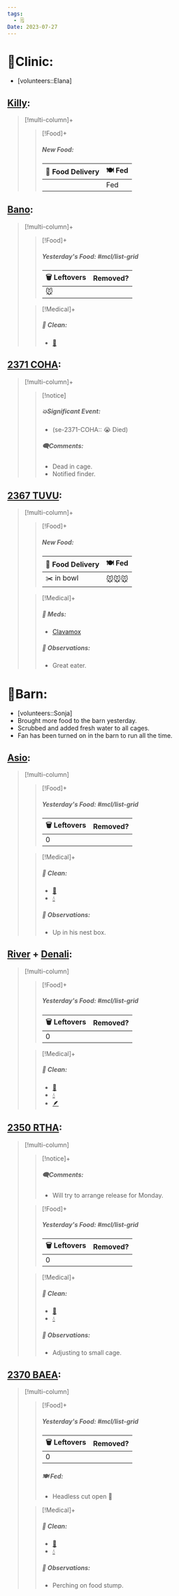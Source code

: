 ```yaml
---
tags:
  - 🗒️
Date: 2023-07-27
---
```


# 🏥Clinic:
- [volunteers::Elana]

## [Killy](../RARE%20Birds/Ed%20Birds/Killy.md):
> [!multi-column]+
>
>> [!Food]+
>> ##### New Food:
>> |🚚 Food Delivery| 🍽️ Fed|
>> |---|---|
>>||Fed
>

## [Bano](../RARE%20Birds/Ed%20Birds/Bano.md):
> [!multi-column]+
>
>> [!Food]+
>> ##### Yesterday's Food: #mcl/list-grid
>> |🗑️ Leftovers| Removed?
>> |---|---|
>>|🐭|
>
>> [!Medical]+
>>##### 🫧 Clean:
>> - [🧽](../Admin/Codes/Scrubbed%20cage.md)

## [2371 COHA](../RARE%20Birds/2371%20COHA.md):
> [!multi-column]+
>
>> [!notice]
>> ##### 💥Significant Event:
>> - (se-2371-COHA:: 😭 Died)
>>
>> ##### 🗨️Comments:
>> - Dead in cage.
>> - Notified finder.
>

## [2367 TUVU](../RARE%20Birds/2367%20TUVU.md):
> [!multi-column]+
>
>> [!Food]+
>> ##### New Food:
>> |🚚 Food Delivery| 🍽️ Fed|
>> |---|---|
>>|✂️ in bowl|🐭🐭🐭
>
>> [!Medical]+
>> ##### 💊 Meds:
>> - [Clavamox](../Admin/Codes/Medication/Clavamox.md)
>>
>> ##### 🔭 Observations:
>> - Great eater.

# 🏡Barn:
- [volunteers::Sonja]
- Brought more food to the barn yesterday. 
- Scrubbed and added fresh water to all cages.
- Fan has been turned on in the barn to run all the time.

## [Asio](../RARE%20Birds/Ed%20Birds/Asio.md):
> [!multi-column]
>
>> [!Food]+
>> ##### Yesterday's Food: #mcl/list-grid
>> |🗑️ Leftovers| Removed?
>> |---|---|
>>|0|
>
>> [!Medical]+
>>##### 🫧 Clean:
>>- [🧽](../Admin/Codes/Scrubbed%20cage.md)
>>- [💧](../Admin/Codes/Fresh%20water.md)
>>
>> ##### 🔭 Observations:
>> - Up in his nest box.

## [River](../RARE%20Birds/Ed%20Birds/River.md) + [Denali](../RARE%20Birds/Ed%20Birds/Denali.md):
> [!multi-column]
>
>> [!Food]+
>> ##### Yesterday's Food: #mcl/list-grid
>> |🗑️ Leftovers| Removed?
>> |---|---|
>>|0|
>
>> [!Medical]+
>>##### 🫧 Clean:
>>- [🧽](../Admin/Codes/Scrubbed%20cage.md)
>>- [💧](../Admin/Codes/Fresh%20water.md)
>>- [🪶](../Admin/Codes/Picked%20up%20feathers.md)

## [2350 RTHA](../RARE%20Birds/2350%20RTHA.md):
> [!multi-column]
>
>> [!notice]+
>> ##### 🗨️Comments:
>> - Will try to arrange release for Monday.
>
>> [!Food]+
>> ##### Yesterday's Food: #mcl/list-grid
>> |🗑️ Leftovers| Removed?
>> |---|---|
>>|0|
>
>> [!Medical]+
>>##### 🫧 Clean:
>>- [🧽](../Admin/Codes/Scrubbed%20cage.md)
>>- [💧](../Admin/Codes/Fresh%20water.md)
>>
>> ##### 🔭 Observations:
>> - Adjusting to small cage.

## [2370 BAEA](../RARE%20Birds/2370%20BAEA.md):
> [!multi-column]
>
>> [!Food]+
>> ##### Yesterday's Food: #mcl/list-grid
>> |🗑️ Leftovers| Removed?
>> |---|---|
>>|0|
>>
>> ##### 🍽️ Fed:
>> - Headless cut open 🐰
>
>> [!Medical]+
>>##### 🫧 Clean:
>>- [🧽](../Admin/Codes/Scrubbed%20cage.md)
>>- [💧](../Admin/Codes/Fresh%20water.md)
>>
>> ##### 🔭 Observations:
>> - Perching on food stump.

